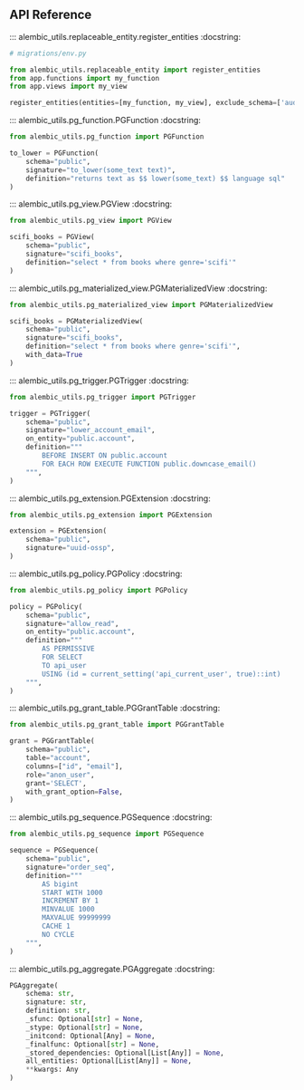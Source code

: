 ## API Reference

::: alembic_utils.replaceable_entity.register_entities
    :docstring:

```python
# migrations/env.py

from alembic_utils.replaceable_entity import register_entities
from app.functions import my_function
from app.views import my_view

register_entities(entities=[my_function, my_view], exclude_schema=['audit'])
```

::: alembic_utils.pg_function.PGFunction
    :docstring:

```python
from alembic_utils.pg_function import PGFunction

to_lower = PGFunction(
    schema="public",
    signature="to_lower(some_text text)",
    definition="returns text as $$ lower(some_text) $$ language sql"
)
```


::: alembic_utils.pg_view.PGView
    :docstring:


```python
from alembic_utils.pg_view import PGView

scifi_books = PGView(
    schema="public",
    signature="scifi_books",
    definition="select * from books where genre='scifi'"
)
```

::: alembic_utils.pg_materialized_view.PGMaterializedView
    :docstring:


```python
from alembic_utils.pg_materialized_view import PGMaterializedView

scifi_books = PGMaterializedView(
    schema="public",
    signature="scifi_books",
    definition="select * from books where genre='scifi'",
    with_data=True
)
```


::: alembic_utils.pg_trigger.PGTrigger
    :docstring:


```python
from alembic_utils.pg_trigger import PGTrigger

trigger = PGTrigger(
    schema="public",
    signature="lower_account_email",
    on_entity="public.account",
    definition="""
        BEFORE INSERT ON public.account
        FOR EACH ROW EXECUTE FUNCTION public.downcase_email()
    """,
)
```

::: alembic_utils.pg_extension.PGExtension
    :docstring:


```python
from alembic_utils.pg_extension import PGExtension

extension = PGExtension(
    schema="public",
    signature="uuid-ossp",
)
```


::: alembic_utils.pg_policy.PGPolicy
    :docstring:


```python
from alembic_utils.pg_policy import PGPolicy

policy = PGPolicy(
    schema="public",
    signature="allow_read",
    on_entity="public.account",
    definition="""
        AS PERMISSIVE
        FOR SELECT
        TO api_user
        USING (id = current_setting('api_current_user', true)::int)
    """,
)
```


::: alembic_utils.pg_grant_table.PGGrantTable
    :docstring:


```python
from alembic_utils.pg_grant_table import PGGrantTable

grant = PGGrantTable(
    schema="public",
    table="account",
    columns=["id", "email"],
    role="anon_user",
    grant='SELECT',
    with_grant_option=False,
)
```


::: alembic_utils.pg_sequence.PGSequence
:docstring:


```python
from alembic_utils.pg_sequence import PGSequence

sequence = PGSequence(
    schema="public",
    signature="order_seq",
    definition="""
        AS bigint
        START WITH 1000
        INCREMENT BY 1
        MINVALUE 1000
        MAXVALUE 99999999
        CACHE 1
        NO CYCLE
    """,
)
```

::: alembic_utils.pg_aggregate.PGAggregate
    :docstring:


```python
PGAggregate(
    schema: str,
    signature: str,
    definition: str,
    _sfunc: Optional[str] = None,
    _stype: Optional[str] = None,
    _initcond: Optional[Any] = None,
    _finalfunc: Optional[str] = None,
    _stored_dependencies: Optional[List[Any]] = None,
    all_entities: Optional[List[Any]] = None,
    **kwargs: Any
)
```

